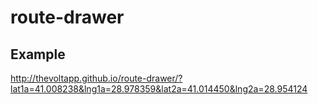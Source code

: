 # route-drawer

## Example

http://thevoltapp.github.io/route-drawer/?lat1a=41.008238&lng1a=28.978359&lat2a=41.014450&lng2a=28.954124
